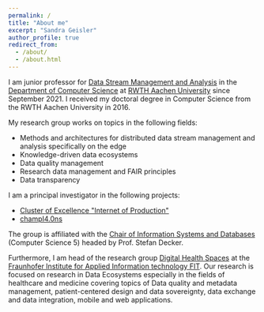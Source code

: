 ```yaml
---
permalink: /
title: "About me"
excerpt: "Sandra Geisler"
author_profile: true
redirect_from: 
  - /about/
  - /about.html
---
```


I am junior professor for <a href="http://dsma.rwth-aachen.de">Data Stream Management and Analysis</a> in the <a href="https://www.informatik.rwth-aachen.de">Department of Computer Science</a> at <a href="http://www.rwth-aachen.de">RWTH Aachen University</a> since September 2021. I received my doctoral degree in Computer Science from the RWTH Aachen University in 2016.

My research group works on topics in the following fields:

<ul>
<li>Methods and architectures for distributed data stream management and analysis specifically on the edge</li>
<li>Knowledge-driven data ecosystems</li>
<li>Data quality management</li>
<li>Research data management and FAIR principles</li>
<li>Data transparency</li>
</ul>

I am a principal investigator in the following projects: 
<ul>
<li><a href="http://iop.rwth-aachen.de">Cluster of Excellence "Internet of Production"</a></li>
<li><a href="https://www.champi40ns.eu">champI4.0ns</a></li> 
</ul>

The group is affiliated with the <a href="http://dbis.rwth-aachen.de">Chair of Information Systems and Databases</a> (Computer Science 5) headed by Prof. Stefan Decker.

Furthermore, I am head of the research group <a href="https://www.fit.fraunhofer.de/en/business-areas/digital-health/digital-health-spaces.html">Digital Health Spaces</a> at the <a href="http://www.fit.fraunhofer.de">Fraunhofer Institute for Applied Information technology FIT</a>. Our research is focused on research in Data Ecosystems especially in the fields of healthcare and medicine covering topics of Data quality and metadata management, patient-centered design and data sovereignty, data exchange and data integration, mobile and web applications.

